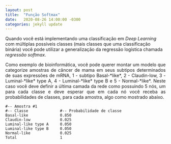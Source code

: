```yaml
---
layout: post
title:  "Função Softmax"
date:   2020-08-26 14:00:00 -0300
categories: jekyll update
---
```

Quando você está implementando uma classificação em *Deep Learning* com múltiplas possíveis classes (mais classes que uma classificação binária) você pode utilizar a generalização da regressão logística chamada *regressão softmax*.

<p style="text-align: justify;">
Como exemplo de bioinformática, você pode querer montar um modelo que categorize amostras de câncer de mama em seus subtipos determinados de suas expressões de mRNA, 1 - subtipo Basal-*like*, 2 - Claudin-low, 3 - Luminal-*like* type A, 4 - Luminal-*like* type B e 5 - Normal-*like*. Neste caso você deve definir a última camada da rede como possuindo 5 nós, um para cada classe e deve esperar que em cada nó você receba as probabilidades de classes, para cada amostra, algo como mostrado abaixo.
</p>

```
#-- Amostra #1
#-- Classe              #-- Probabilidade de classe
Basal-like              0.850
Claudin-low             0.025
Luminal-like type A     0.050
Luminal-like type B     0.050
Normal-like             0.025
Total                   1
```
